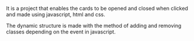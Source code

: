 
It is a project that enables the cards to be opened and 
closed when clicked and made using javascript, html and css.

The dynamic structure is made with the method of adding and 
removing classes depending on the event in javascript.

